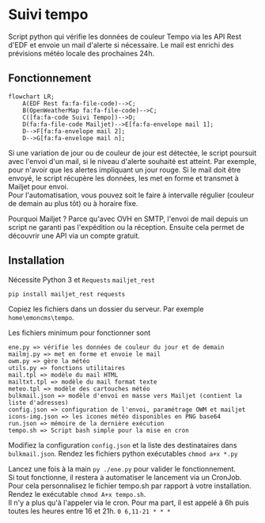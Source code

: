 # Suivi tempo
Script python qui vérifie les données de couleur Tempo via les API Rest d'EDF et envoie un mail d'alerte si nécessaire. Le mail est enrichi des prévisions météo locale des prochaines 24h.

## Fonctionnement

```mermaid
flowchart LR;
    A(EDF Rest fa:fa-file-code)-->C;
    B(OpenWeatherMap fa:fa-file-code)-->C;
    C([fa:fa-code Suivi Tempo])-->D;
    D(fa:fa-file-code Mailjet)-->E[fa:fa-envelope mail 1];
    D-->F[fa:fa-envelope mail 2];
    D-->G[fa:fa-envelope mail n];
```

Si une variation de jour ou de couleur de jour est détectée, le script poursuit avec l'envoi d'un mail, si le niveau d'alerte souhaité est atteint. Par exemple, pour n'avoir que les alertes impliquant un jour rouge. Si le mail doit être envoyé, le script récupère les données, les met en forme et transmet à Mailjet pour envoi.  
Pour l'automatisation, vous pouvez soit le faire à intervalle régulier (couleur de demain au plus tôt) ou à horaire fixe.

Pourquoi Mailjet ? Parce qu'avec OVH en SMTP, l'envoi de mail depuis un script ne garanti pas l'expédition ou la réception. Ensuite cela permet de découvrir une API via un compte gratuit.

## Installation
Nécessite Python 3 et `Requests` `mailjet_rest`  
````sh
pip install mailjet_rest requests
````

Copiez les fichiers dans un dossier du serveur. Par exemple `home\emoncms\tempo`.  

Les fichiers minimum pour fonctionner sont
````
ene.py => vérifie les données de couleur du jour et de demain
mailmj.py => met en forme et envoie le mail
owm.py => gère la météo
utils.py => fonctions utilitaires
mail.tpl => modèle du mail HTML
mailtxt.tpl => modèle du mail format texte
meteo.tpl => modèle des cartouches météo
bulkmail.json => modèle d'envoi en masse vers Mailjet (contient la liste d'adresses)
config.json => configuration de l'envoi, paramétrage OWM et mailjet
icons-img.json => les icones météo disponibles en PNG base64
run.json => mémoire de la dernière exécution
tempo.sh => Script bash simple pour la mise en cron
````
Modifiez la configuration `config.json` et la liste des destinataires dans `bulkmail.json`.
Rendez les fichiers python exécutables `chmod a+x *.py`

Lancez une fois à la main `py ./ene.py` pour valider le fonctionnement.  
Si tout fonctionne, il restera à automatiser le lancement via un CronJob. Pour cela personnalisez le fichier tempo.sh par rapport à votre installation. Rendez le exécutable `chmod A+x tempo.sh`.  
Il n'y a plus qu'à l'appeler via le cron. Pour ma part, il est appelé à 6h puis toutes les heures entre 16 et 21h. `0 6,11-21 * * *`
